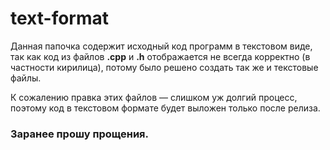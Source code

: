 # text-format

Данная папочка содержит исходный код программ в текстовом виде, так как код из файлов <b>.cpp</b> и <b>.h</b> отображается не всегда корректно </i>(в частности кирилица)</i>, потому было решено создать так же и текстовые файлы.

К сожалению правка этих файлов — слишком уж долгий процесс, поэтому код в текстовом формате будет выложен только после релиза.

<h3>Заранее прошу прощения.</h3>
